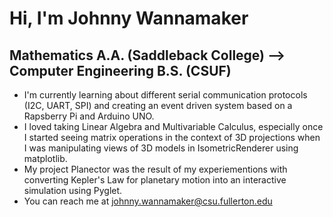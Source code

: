 # Hi, I'm Johnny Wannamaker
## Mathematics A.A. (Saddleback College) --> Computer Engineering B.S. (CSUF)
- I'm currently learning about different serial communication protocols (I2C, UART, SPI) and creating an event driven system based on a Rapsberry Pi and Arduino UNO. 
- I loved taking Linear Algebra and Multivariable Calculus, especially once I started seeing matrix operations in the context of 3D projections when I was manipulating views of 3D models in IsometricRenderer using matplotlib.  
- My project Planector was the result of my experiementions with converting Kepler's Law for planetary motion into an interactive simulation using Pyglet.
- You can reach me at johnny.wannamaker@csu.fullerton.edu
